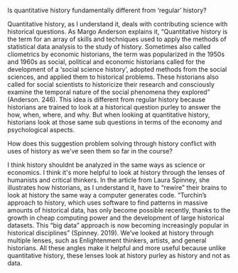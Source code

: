 Is quantitative history fundamentally different from ‘regular’ history?

Quantitative history, as I understand it, deals with contributing science with historical questions. As Margo Anderson explains it, “Quantitative history is the term for an array of skills and techniques used to apply the methods of statistical data analysis to the study of history. Sometimes also called cliometrics by economic historians, the term was popularized in the 1950s and 1960s as social, political and economic historians called for the development of a ‘social science history’, adopted methods from the social sciences, and applied them to historical problems. These historians also called for social scientists to historicize their research and consciously examine the temporal nature of the social phenomena they explored” (Anderson. 246). This idea is different from regular history because historians are trained to look at a historical question purley to answer the how, when, where, and why. But when looking at quantitative history, historians look at those same sub questions in terms of the economy and psychological aspects.

How does this suggestion problem solving through history conflict with uses of history as we’ve seen them so far in the course?

I think history shouldnt be analyzed in the same ways as science or economics. I think it's more helpful to look at history through the lenses of humanists and critical thinkers. In the article from Laura Spinney, she illustrates how historians, as I understand it, have to “rewire” their brains to look at history the same way a computer generates code. “Turchin’s approach to history, which uses software to find patterns in massive amounts of historical data, has only become possible recently, thanks to the growth in cheap computing power and the development of large historical datasets. This “big data” approach is now becoming increasingly popular in historical disciplines” (Spinney. 2019). We’ve looked at history through multiple lenses, such as Enlightenment thinkers, artists, and general historians. All these angles make it helpful and more useful because unlike quantitative history, these lenses look at history purley as history and not as data.
